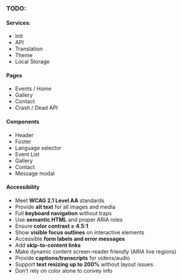 ### TODO:

#### Services:

- Init
- API 
- Translation
- Theme 
- Local Storage 

#### Pages

- Events / Home
- Gallery
- Contact
- Crash / Dead API

#### Components

- Header
- Footer
- Language selector 
- Event List 
- Gallery 
- Contact 
- Message modal 

#### Accessibility 

- Meet **WCAG 2.1 Level AA** standards
- Provide **alt text** for all images and media
- Full **keyboard navigation** without traps
- Use **semantic HTML** and proper ARIA roles
- Ensure **color contrast ≥ 4.5:1**
- Show **visible focus outlines** on interactive elements
- Accessible **form labels and error messages**
- Add **skip-to-content links**
- Make dynamic content screen-reader friendly (ARIA live regions)
- Provide **captions/transcripts** for videos/audio
- Support **text resizing up to 200%** without layout issues
- Don’t rely on color alone to convey info  
